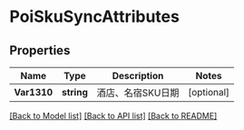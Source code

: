 # PoiSkuSyncAttributes

## Properties

Name | Type | Description | Notes
------------ | ------------- | ------------- | -------------
**Var1310** | **string** | 酒店、名宿SKU日期 | [optional] 

[[Back to Model list]](../README.md#documentation-for-models) [[Back to API list]](../README.md#documentation-for-api-endpoints) [[Back to README]](../README.md)


